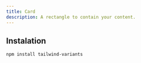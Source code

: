 ```yaml
---
title: Card
description: A rectangle to contain your content.
---
```


<ComponentPreview name="Card" />

## Instalation

```bash
npm install tailwind-variants
```
